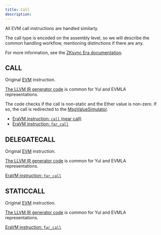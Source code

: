 ```yaml
---
title: Call
description:
---
```


All EVM call instructions are handled similarly.

The call type is encoded on the assembly level, so we will describe the common handling workflow, mentioning distinctions if there are any.

For more information, see the
[ZKsync Era documentation](/build/developer-reference/ethereum-differences/evm-instructions).

## CALL

Original [EVM](https://www.evm.codes/#f1?fork=shanghai) instruction.

[The LLVM IR generator code](https://github.com/matter-labs/era-compiler-llvm-context/blob/main/src/eravm/evm/call.rs#L530)
is common for Yul and EVMLA representations.

The code checks if the call is non-static and the Ether value is non-zero. If so, the call is redirected to the [MsgValueSimulator](/zk-stack/components/compiler/specification/system-contracts#ether-value-simulator).

- [EraVM instruction: `call` (near call)](https://matter-labs.github.io/eravm-spec/spec.html#NearCallDefinition)
- [EraVM instruction: `far_call`](https://matter-labs.github.io/eravm-spec/spec.html#FarCalls)

## DELEGATECALL

Original [EVM](https://www.evm.codes/#f4?fork=shanghai) instruction.

[The LLVM IR generator code](https://github.com/matter-labs/era-compiler-llvm-context/blob/main/src/eravm/evm/call.rs#L530)
is common for Yul and EVMLA representations.

[EraVM instruction: `far_call`](https://matter-labs.github.io/eravm-spec/spec.html#FarCalls)

## STATICCALL

Original [EVM](https://www.evm.codes/#fa?fork=shanghai) instruction.

[The LLVM IR generator code](https://github.com/matter-labs/era-compiler-llvm-context/blob/main/src/eravm/evm/call.rs#L530)
is common for Yul and EVMLA representations.

[EraVM instruction: `far_call`](https://matter-labs.github.io/eravm-spec/spec.html#FarCalls)
